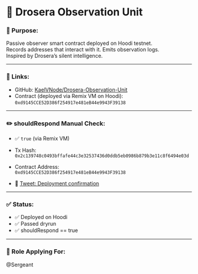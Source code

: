 # 🌿 Drosera Observation Unit

### 📌 Purpose:
Passive observer smart contract deployed on Hoodi testnet.  
Records addresses that interact with it. Emits observation logs.  
Inspired by Drosera’s silent intelligence.

---

### 🔗 Links:
- GitHub: [KaelVNode/Drosera-Observation-Unit](https://github.com/KaelVNode/Drosera-Observation-Unit)
- Contract (deployed via Remix VM on Hoodi):  
  `0xd9145CCE52D386f254917e481eB44e9943F39138`

---

### ✏️ shouldRespond Manual Check:
- ✅ `true` (via Remix VM)  
- Tx Hash:  
  `0x2c139748c0493bffafe44c3e32537436d0ddb5eb0986b879b3e11c8f6494e03d`  
- Contract Address:  
  `0xd9145CCE52D386f254917e481eB44e9943F39138`

- 🔗 [Tweet: Deployment confirmation](https://x.com/Kaelvin21/status/1944729041946431923)

---

### ✅ Status:
- ✅ Deployed on Hoodi
- ✅ Passed dryrun
- ✅ shouldRespond == true

---

### 🪪 Role Applying For:
@Sergeant
